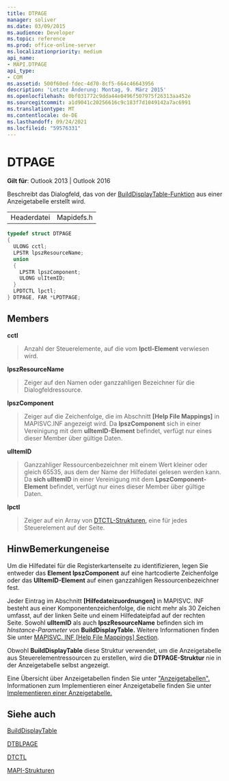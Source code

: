 ```yaml
---
title: DTPAGE
manager: soliver
ms.date: 03/09/2015
ms.audience: Developer
ms.topic: reference
ms.prod: office-online-server
ms.localizationpriority: medium
api_name:
- MAPI.DTPAGE
api_type:
- COM
ms.assetid: 500f60ed-fdec-4d70-8cf5-664c46643956
description: 'Letzte Änderung: Montag, 9. März 2015'
ms.openlocfilehash: 0bf031772c9dda44e0496f507975f26313aa452e
ms.sourcegitcommit: a1d9041c20256616c9c183f7d1049142a7ac6991
ms.translationtype: MT
ms.contentlocale: de-DE
ms.lasthandoff: 09/24/2021
ms.locfileid: "59576331"
---
```

# <a name="dtpage"></a>DTPAGE

  
  
**Gilt für**: Outlook 2013 | Outlook 2016 
  
Beschreibt das Dialogfeld, das von der [BuildDisplayTable-Funktion](builddisplaytable.md) aus einer Anzeigetabelle erstellt wird. 
  
|||
|:-----|:-----|
|Headerdatei  <br/> |Mapidefs.h  <br/> |
   
```cpp
typedef struct DTPAGE
{
  ULONG cctl;
  LPSTR lpszResourceName;
  union
  {
    LPSTR lpszComponent;
    ULONG ulItemID;
  }
  LPDTCTL lpctl;
} DTPAGE, FAR *LPDTPAGE;

```

## <a name="members"></a>Members

 **cctl**
  
> Anzahl der Steuerelemente, auf die vom **lpctl-Element** verwiesen wird. 
    
 **lpszResourceName**
  
> Zeiger auf den Namen oder ganzzahligen Bezeichner für die Dialogfeldressource. 
    
 **lpszComponent**
  
> Zeiger auf die Zeichenfolge, die im Abschnitt **[Help File Mappings]** in MAPISVC.INF angezeigt wird. Da **lpszComponent** sich in einer Vereinigung mit dem **ulItemID-Element** befindet, verfügt nur eines dieser Member über gültige Daten. 
    
 **ulItemID**
  
> Ganzzahliger Ressourcenbezeichner mit einem Wert kleiner oder gleich 65535, aus dem der Name der Hilfedatei gelesen werden kann. Da **sich ulItemID** in einer Vereinigung mit dem **LpszComponent-Element** befindet, verfügt nur eines dieser Member über gültige Daten. 
    
 **lpctl**
  
> Zeiger auf ein Array von [DTCTL-Strukturen,](dtctl.md) eine für jedes Steuerelement auf der Seite. 
    
## <a name="remarks"></a>HinwBemerkungeneise

Um die Hilfedatei für die Registerkartenseite zu identifizieren, legen Sie entweder das **Element lpszComponent** auf eine hartcodierte Zeichenfolge oder das **UlItemID-Element** auf einen ganzzahligen Ressourcenbezeichner fest. 
  
Jeder Eintrag im Abschnitt **[Hilfedateizuordnungen]** in MAPISVC. INF besteht aus einer Komponentenzeichenfolge, die nicht mehr als 30 Zeichen umfasst, auf der linken Seite und einem Hilfedateipfad auf der rechten Seite. Sowohl **ulItemID** als auch **lpszResourceName** befinden sich im _hInstance-Parameter_ von **BuildDisplayTable.** Weitere Informationen finden Sie unter [MAPISVC. INF [Help File Mappings] Section](mapisvc-inf-help-file-mappings-section.md).
  
Obwohl **BuildDisplayTable** diese Struktur verwendet, um die Anzeigetabelle aus Steuerelementressourcen zu erstellen, wird die **DTPAGE-Struktur** nie in der Anzeigetabelle selbst angezeigt. 
  
Eine Übersicht über Anzeigetabellen finden Sie unter ["Anzeigetabellen".](display-tables.md) Informationen zum Implementieren einer Anzeigetabelle finden Sie unter [Implementieren einer Anzeigetabelle.](display-table-implementation.md)
  
## <a name="see-also"></a>Siehe auch



[BuildDisplayTable](builddisplaytable.md)
  
[DTBLPAGE](dtblpage.md)
  
[DTCTL](dtctl.md)


[MAPI-Strukturen](mapi-structures.md)

